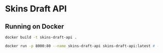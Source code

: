 # Skins Draft API

## Running on Docker
```bash
docker build -t skins-draft-api .

docker run -p 8000:80 --name skins-draft-api skins-draft-api:latest # -d if you want to run in detached mode
```